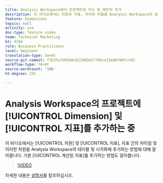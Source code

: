 ```yaml
---
title: Analysis Workspace에서 프로젝트에 치수 및 메트릭 추가
description: 이 비디오에서는 차원과 지표, 차이와 이들을 Analysis Workspace의 표 및 시각화에 추가하는 방법을 살펴봅니다. 즉시 사용 가능한 계산된 지표를 추가하는 방법도 알아보십시오.
feature: Dimensions
topics: null
activity: use
doc-type: feature video
team: Technical Marketing
kt: 4104
role: Business Practitioner
level: Beginner
translation-type: tm+mt
source-git-commit: f3b3fa7d91b0cb21005b57768ca23ed6700fcc03
workflow-type: tm+mt
source-wordcount: '106'
ht-degree: 25%

---
```



# Analysis Workspace의 프로젝트에 [!UICONTROL Dimension] 및 [!UICONTROL 지표]를 추가하는 중

이 비디오에서는 [!UICONTROL 차원] 및 [!UICONTROL 지표], 지표 간의 차이점 및 이러한 차원을 Analysis Workspace의 테이블 및 시각화에 추가하는 방법에 대해 알아봅니다. 기본 [!UICONTROL 계산된 지표]를 추가하는 방법도 알아봅니다.

>[!VIDEO](https://video.tv.adobe.com/v/30606/?quality=12)

자세한 내용은 [설명서](https://docs.adobe.com/content/help/ko-KR/analytics/analyze/analysis-workspace/components/analysis-workspace-components.html)를 참조하십시오.
